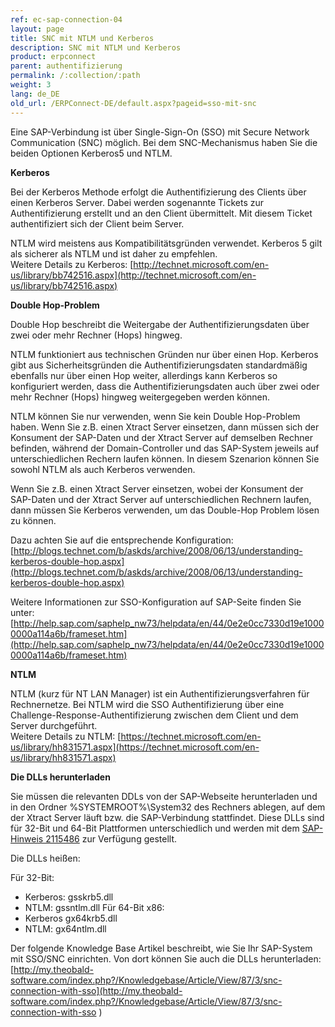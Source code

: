 ```yaml
---
ref: ec-sap-connection-04
layout: page
title: SNC mit NTLM und Kerberos
description: SNC mit NTLM und Kerberos
product: erpconnect
parent: authentifizierung
permalink: /:collection/:path
weight: 3
lang: de_DE
old_url: /ERPConnect-DE/default.aspx?pageid=sso-mit-snc
---
```


Eine SAP-Verbindung ist über Single-Sign-On (SSO) mit Secure Network Communication (SNC) möglich. Bei dem SNC-Mechanismus  haben Sie die beiden Optionen Kerberos5 und NTLM. 


**Kerberos**

Bei der Kerberos Methode erfolgt die Authentifizierung des Clients über einen Kerberos Server. Dabei werden sogenannte Tickets zur Authentifizierung erstellt und an den Client übermittelt. Mit diesem Ticket authentifiziert sich der Client beim Server.

NTLM wird meistens aus Kompatibilitätsgründen verwendet. Kerberos 5 gilt als sicherer als NTLM und ist daher zu empfehlen.<br> 
Weitere Details zu Kerberos: [http://technet.microsoft.com/en-us/library/bb742516.aspx](http://technet.microsoft.com/en-us/library/bb742516.aspx) 


**Double Hop-Problem**

Double Hop beschreibt die Weitergabe der Authentifizierungsdaten über zwei oder mehr Rechner (Hops) hingweg.

NTLM funktioniert aus technischen Gründen nur über einen Hop. Kerberos gibt aus Sicherheitsgründen die Authentifizierungsdaten standardmäßig ebenfalls nur über einen Hop weiter, allerdings kann Kerberos so konfiguriert werden, dass die Authentifizierungsdaten auch über zwei oder mehr Rechner (Hops) hingweg weitergegeben werden können.

NTLM können Sie nur verwenden, wenn Sie kein Double Hop-Problem haben. Wenn Sie z.B. einen Xtract Server einsetzen, dann müssen sich der Konsument der SAP-Daten und der Xtract Server auf demselben Rechner befinden, während der Domain-Controller und das SAP-System jeweils auf unterschiedlichen Rechern laufen können. In diesem Szenarion können Sie sowohl NTLM als auch Kerberos verwenden.

Wenn Sie z.B. einen Xtract Server einsetzen, wobei der Konsument der SAP-Daten und der Xtract Server auf unterschiedlichen Rechnern laufen, dann müssen Sie Kerberos verwenden, um das Double-Hop Problem lösen zu können. 

Dazu achten Sie auf die entsprechende Konfiguration: <br>
[http://blogs.technet.com/b/askds/archive/2008/06/13/understanding-kerberos-double-hop.aspx](http://blogs.technet.com/b/askds/archive/2008/06/13/understanding-kerberos-double-hop.aspx)

Weitere Informationen zur SSO-Konfiguration auf SAP-Seite finden Sie unter: <br>
[http://help.sap.com/saphelp_nw73/helpdata/en/44/0e2e0cc7330d19e10000000a114a6b/frameset.htm](http://help.sap.com/saphelp_nw73/helpdata/en/44/0e2e0cc7330d19e10000000a114a6b/frameset.htm)


**NTLM**

NTLM (kurz für NT LAN Manager) ist ein Authentifizierungsverfahren für Rechnernetze. Bei NTLM wird die SSO Authentifizierung über eine Challenge-Response-Authentifizierung zwischen dem Client und dem Server durchgeführt. <br>
Weitere Details zu NTLM: [https://technet.microsoft.com/en-us/library/hh831571.aspx](https://technet.microsoft.com/en-us/library/hh831571.aspx)

**Die DLLs herunterladen**

Sie müssen die relevanten DDLs von der SAP-Webseite herunterladen und in den Ordner %SYSTEMROOT%\System32 des Rechners ablegen, auf dem der Xtract Server läuft bzw. die SAP-Verbindung stattfindet. Diese DLLs sind für 32-Bit und 64-Bit Plattformen unterschiedlich und werden mit dem [SAP-Hinweis 2115486](http://service.sap.com/sap/support/notes/2115486) zur Verfügung gestellt. 

Die DLLs heißen: 

Für 32-Bit: 
 - Kerberos: gsskrb5.dll 
 - NTLM: gssntlm.dll
Für 64-Bit x86: 
 - Kerberos gx64krb5.dll 
 - NTLM: gx64ntlm.dll

Der folgende Knowledge Base Artikel beschreibt, wie Sie Ihr SAP-System mit SSO/SNC einrichten. Von dort können Sie auch die DLLs herunterladen:
[http://my.theobald-software.com/index.php?/Knowledgebase/Article/View/87/3/snc-connection-with-sso](http://my.theobald-software.com/index.php?/Knowledgebase/Article/View/87/3/snc-connection-with-sso ) 